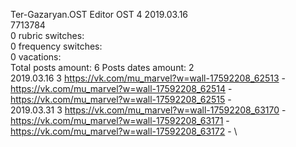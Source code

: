 Ter-Gazaryan.OST	Editor OST 4 2019.03.16\
7713784\
0 rubric switches:\
0 frequency switches:\
0 vacations:\
Total posts amount: 6	Posts dates amount: 2\
2019.03.16 3 https://vk.com/mu_marvel?w=wall-17592208_62513 - https://vk.com/mu_marvel?w=wall-17592208_62514 - https://vk.com/mu_marvel?w=wall-17592208_62515 - \
2019.03.31 3 https://vk.com/mu_marvel?w=wall-17592208_63170 - https://vk.com/mu_marvel?w=wall-17592208_63171 - https://vk.com/mu_marvel?w=wall-17592208_63172 - \
